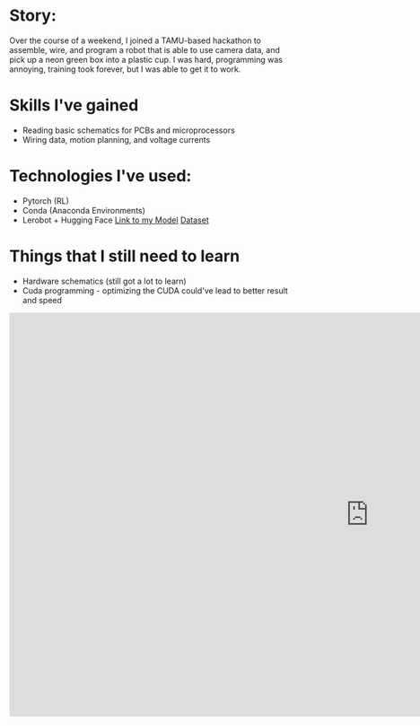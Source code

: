 # Story:
Over the course of a weekend, I joined a TAMU-based hackathon to assemble, wire, and program a robot that is able to use camera data, and pick up a neon green box into a plastic cup. I was hard, programming was annoying, training took forever, but I was able to get it to work.

# Skills I've gained
* Reading basic schematics for PCBs and microprocessors
* Wiring data, motion planning, and voltage currents

# Technologies I've used:
* Pytorch (RL)
* Conda (Anaconda Environments)
* Lerobot + Hugging Face [Link to my Model](https://huggingface.co/highonjuice/act_koch_test) [Dataset](https://huggingface.co/datasets/highonjuice/koch_test)

# Things that I still need to learn
* Hardware schematics (still got a lot to learn)
* Cuda programming - optimizing the CUDA could've lead to better result and speed

<iframe width="1280" height="720" src="https://www.youtube.com/embed/mM0v9r9ZzHw" title="Lerobot Testing" frameborder="0" allow="accelerometer; autoplay; clipboard-write; encrypted-media; gyroscope; picture-in-picture; web-share" referrerpolicy="strict-origin-when-cross-origin" allowfullscreen></iframe>
